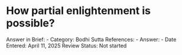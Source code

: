 # How partial enlightenment is possible?

Answer in Brief: -
 Category: Bodhi
Sutta References: -
Answer: -
Date Entered: April 11, 2025
Review Status: Not started